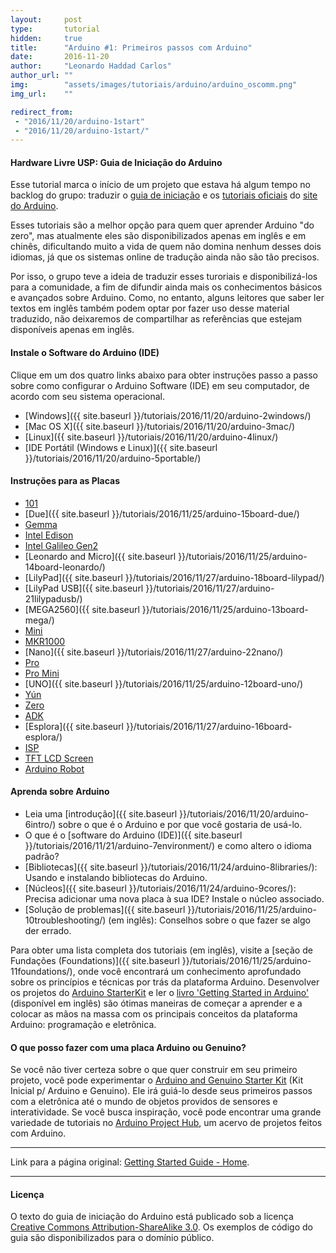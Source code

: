```yaml
---
layout:     post
type:       tutorial
hidden:     true
title:      "Arduino #1: Primeiros passos com Arduino"
date:       2016-11-20
author:     "Leonardo Haddad Carlos"
author_url: ""
img:        "assets/images/tutoriais/arduino/arduino_oscomm.png"
img_url:    ""

redirect_from:
 - "2016/11/20/arduino-1start"
 - "2016/11/20/arduino-1start/"
---
```


#### Hardware Livre USP: Guia de Iniciação do Arduino

Esse tutorial marca o início de um projeto que estava há algum tempo no backlog do grupo: traduzir o [guia de iniciação](https://www.arduino.cc/en/Guide/HomePage) e os [tutoriais oficiais](https://www.arduino.cc/en/Tutorial/HomePage) do [site do Arduino](https://www.arduino.cc).

Esses tutoriais são a melhor opção para quem quer aprender Arduino "do zero", mas atualmente eles são disponibilizados apenas em inglês e em chinês, dificultando muito a vida de quem não domina nenhum desses dois idiomas, já que os sistemas online de tradução ainda não são tão precisos.

Por isso, o grupo teve a ideia de traduzir esses turoriais e disponibilizá-los para a comunidade, a fim de difundir ainda mais os conhecimentos básicos e avançados sobre Arduino. Como, no entanto, alguns leitores que saber ler textos em inglês também podem optar por fazer uso desse material traduzido, não deixaremos de compartilhar as referências que estejam disponíveis apenas em inglês.

#### Instale o Software do Arduino (IDE)

Clique em um dos quatro links abaixo para obter instruções passo a passo sobre como configurar o Arduino Software (IDE) em seu computador, de acordo com seu sistema operacional.

- [Windows]({{ site.baseurl }}/tutoriais/2016/11/20/arduino-2windows/)
- [Mac OS X]({{ site.baseurl }}/tutoriais/2016/11/20/arduino-3mac/)
- [Linux]({{ site.baseurl }}/tutoriais/2016/11/20/arduino-4linux/)
- [IDE Portátil (Windows e Linux)]({{ site.baseurl }}/tutoriais/2016/11/20/arduino-5portable/)

#### Instruções para as Placas

- [101](https://www.arduino.cc/en/Guide/Arduino101)
- [Due]({{ site.baseurl }}/tutoriais/2016/11/25/arduino-15board-due/)
- [Gemma](https://www.arduino.cc/en/Guide/ArduinoGemma)
- [Intel Edison](https://www.arduino.cc/en/Guide/IntelEdison)
- [Intel Galileo Gen2](https://www.arduino.cc/en/Guide/IntelGalileoGen2)
- [Leonardo and Micro]({{ site.baseurl }}/tutoriais/2016/11/25/arduino-14board-leonardo/)
- [LilyPad]({{ site.baseurl }}/tutoriais/2016/11/27/arduino-18board-lilypad/)
- [LilyPad USB]({{ site.baseurl }}/tutoriais/2016/11/27/arduino-21lilypadusb/)
- [MEGA2560]({{ site.baseurl }}/tutoriais/2016/11/25/arduino-13board-mega/)
- [Mini](https://www.arduino.cc/en/Guide/ArduinoMini)
- [MKR1000](https://www.arduino.cc/en/Guide/MKR1000)
- [Nano]({{ site.baseurl }}/tutoriais/2016/11/27/arduino-22nano/)
- [Pro](https://www.arduino.cc/en/Guide/ArduinoPro)
- [Pro Mini](https://www.arduino.cc/en/Guide/ArduinoProMini)
- [UNO]({{ site.baseurl }}/tutoriais/2016/11/25/arduino-12board-uno/)
- [Yún](https://www.arduino.cc/en/Guide/ArduinoYun)
- [Zero](https://www.arduino.cc/en/Guide/ArduinoZero)
- [ADK](https://www.arduino.cc/en/Guide/ArduinoADK)
- [Esplora]({{ site.baseurl }}/tutoriais/2016/11/27/arduino-16board-esplora/)
- [ISP](https://www.arduino.cc/en/Guide/ArduinoISP)
- [TFT LCD Screen](https://www.arduino.cc/en/Guide/TFT)
- [Arduino Robot](https://www.arduino.cc/en/Guide/Robot)

#### Aprenda sobre Arduino

- Leia uma [introdução]({{ site.baseurl }}/tutoriais/2016/11/20/arduino-6intro/) sobre o que é o Arduino e por que você gostaria de usá-lo.
- O que é o [software do Arduino (IDE)]({{ site.baseurl }}/tutoriais/2016/11/21/arduino-7environment/) e como altero o idioma padrão?
- [Bibliotecas]({{ site.baseurl }}/tutoriais/2016/11/24/arduino-8libraries/): Usando e instalando bibliotecas do Arduino.
- [Núcleos]({{ site.baseurl }}/tutoriais/2016/11/24/arduino-9cores/): Precisa adicionar uma nova placa à sua IDE? Instale o núcleo associado.
- [Solução de problemas]({{ site.baseurl }}/tutoriais/2016/11/25/arduino-10troubleshooting/) (em inglês): Conselhos sobre o que fazer se algo der errado.

Para obter uma lista completa dos tutoriais (em inglês), visite a [seção de Fundações (Foundations)]({{ site.baseurl }}/tutoriais/2016/11/25/arduino-11foundations/), onde você encontrará um conhecimento aprofundado sobre os princípios e técnicas por trás da plataforma Arduino.
Desenvolver os projetos do [Arduino StarterKit](https://www.arduino.cc/en/Main/ArduinoStarterKit) e ler o [livro 'Getting Started in Arduino'](https://store.arduino.cc/product/B000001) (disponível em inglês) são ótimas maneiras de começar a aprender e a colocar as mãos na massa com os principais conceitos da plataforma Arduino: programação e eletrônica.

#### O que posso fazer com uma placa Arduino ou Genuino?

Se você não tiver certeza sobre o que quer construir em seu primeiro projeto, você pode experimentar o [Arduino and Genuino Starter Kit](https://store.arduino.cc/product/GKX00007) (Kit Inicial p/ Arduino e Genuino). Ele irá guiá-lo desde seus primeiros passos com a eletrônica até o mundo de objetos providos de sensores e interatividade.
Se você busca inspiração, você pode encontrar uma grande variedade de tutoriais no [Arduino Project Hub](https://create.arduino.cc/projecthub), um acervo de projetos feitos com Arduino.

----

Link para a página original: [Getting Started Guide - Home](https://www.arduino.cc/en/Guide/HomePage).

----

#### Licença

O texto do guia de iniciação do Arduino está publicado sob a licença [Creative Commons Attribution-ShareAlike 3.0](https://creativecommons.org/licenses/by-sa/3.0). Os exemplos de código do guia são disponibilizados para o domínio público.
